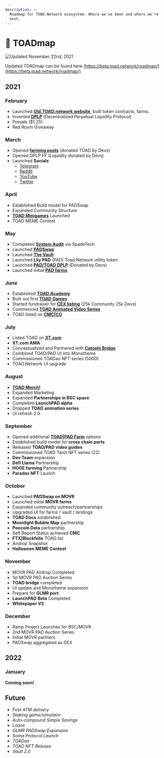 ```yaml
---
description: >-
  Roadmap for TOAD.Network ecosystem. Where we've been and where we're going
  next.
---
```


# 🎯 TOADmap

![Updated November 22nd, 2021](../.gitbook/assets/FINAL.jpeg)

Updated TOADmap can be found here [https://beta.toad.network/roadmap/](https://beta.toad.network/roadmap/)

## 2021

### February

* Launched [**Old.TOAD.network website**](https://old.toad.network), built token contracts, farms.
* Invented [**DPLP**](../products/dplp.md) (Decentralized Perpetual Liquidity Protocol)
* Presale ($1.25)
* Red Room Giveaway

### March

* Opened [**farming pools**](https://dapps.padswap.exchange/lpfarms) (donated TOAD by Devs)
* Opened DPLP FF (Liquidity donated by Devs)
* Launched **Socials**
  * [Telegram](https://t.me/toadnetwork)
  * [Reddit](https://www.reddit.com/r/toadnetwork)
  * [YouTube](https://www.youtube.com/channel/UCI\_vUc-HrJWtKXj-Re-hTSw)
  * [Twitter](https://twitter.com/toadnetwork)

### April

* Established Build model for PADSwap
* Expanded Community Structure
* [**TOAD Minigames**](https://toad.academy/games/) Launched
* TOAD MEME Contest

### May

* Completed [**System Audit**](https://dapps.padswap.exchange/pad\_audit\_report.pdf) via SpadeTech
* Launched [**PADSwap**](https://dapps.padswap.exchange)
* Launched [**The Vault**](https://dapps.padswap.exchange/vault)
* Launched **Lily PAD** (PAD) Toad.Network utility token
* Launched [**PAD/TOAD DPLP**](https://dapps.padswap.exchange/lpfarms) (Donated by Devs)
* Launched initial [**PAD farms**](https://dapps.padswap.exchange)

### June

* Established [**TOAD.Academy**](https://toad.academy/games/)
* Built out first [**TOAD Games**](https://toad.academy/games/)
* Started fundraiser for [**CEX listing**](https://www.xt.com/tradePro/toad\_usdt) (25k Community 25k Devs)
* Commenced [**TOAD Animated Video Series**](https://www.youtube.com/channel/UCI\_vUc-HrJWtKXj-Re-hTSw)
* TOAD listed on [**CMC**](https://coinmarketcap.com/currencies/toad-network/)**|**[**CG**](https://www.coingecko.com/en/coins/toad-network)

### July

* Listed TOAD on [**XT.com**](https://www.xt.com/tradePro/toad\_usdt)
* **XT.com AMA**
* Conceptualized and Partnered with [**Catoshi Bridge**](https://the-crossing.io)
* Combined TOAD/PAD UI into Monotheme
* Commissioned TOADao NFT series (5000)
* TOAD.Network UI upgrade

### August

* [**TOAD Merch!**](https://mail.google.com/mail/u/0/#inbox/FMfcgzGllCdWdRRZvlgXnztMrZGttsWT)
* Expanded Marketing
* Expanded **Partnerships in BSC space**
* Completed **LaunchPAD alpha**
* Dropped **TOAD animation series**
* UI refresh 2.0

### September

* Opened additional [**TOAD|PAD Farm**](https://dapps.padswap.exchange) options
* Established build model for **cross chain ports**
* Released **TOAD/PAD video guides**
* Commissioned TOAD Tarot NFT series (22)
* **Dev Team** expansion
* **Defi Llama** Partnership
* **HOGE farming** Partnership
* **Paradox NFT** Launch

### October

* Launched **PADSwap on MOVR**
* Launched initial **MOVR farms**
* Expanded community outreach/partnerships
* Upgraded UI for farms / vault / landings
* **TOAD Docs** established
* **Moonlight Bubble Map** partnership
* **Poocoin Data** partnership
* Self Report Status achieved **CMC**
* **FTX|Blockfolio** TOAD list
* Airdrop Snapshot
* **Halloween MEME Contest**

### November

* MOVR PAD Airdrop Completed
* 1st MOVR PAD Auction Series
* **TOAD bridge** completed
* UI update and Monotheme expansion
* Prepare for **GLMR port**
* **LaunchPAD Beta** Completed
* **Whitepaper V2**

### December

* Ramp Project Launches for BSC/MOVR
* 2nd MOVR PAD Auction Series
* Initial MOVR partners
* PADSwap aggregated as DEX

## 2022

### January

**Coming soon!**

## Future

* _First ATM delivery_
* _Staking game/simulator_
* _Auto-compound Simple Savings_
* _Loans_
* _GLMR PADSwap Expansion_
* _Soma Protocol Launch_
* _TOADao_
* _TOAD NFT Release_
* _Vault 2.0_
